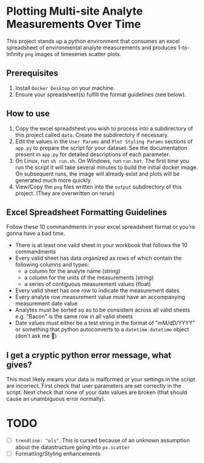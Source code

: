# Plotting Multi-site Analyte Measurements Over Time

This project stands up a python environment that consumes an excel spreadsheet of environmental analyte measurements and produces 1-to-Infinity `png` images of timeseries scatter plots.

## Prerequisites

1. Install `Docker Desktop` on your machine.
2. Ensure your spreadsheet(s) fulfill the format guidelines (see below).

## How to use

1. Copy the excel spreadsheet you wish to process into a subdirectory of this project called `data`.  Create the subdirectory if necessary.
2. Edit the values in the `User Params` and `Plot Styling Params` sections of `app.py` to prepare the script for your dataset.  See the documentation present in `app.py` for detailed descriptions of each parameter.
3. On Linux, run `sh run.sh`. On Windows, run `run.bat`.  The first time you run the script it will take several minutes to build the initial docker image.  On subsequent runs, the image will already exist and plots will be generated much more quickly.
4. View/Copy the `png` files written into the `output` subdirectory of this project. (They are overwritten on rerun)

## Excel Spreadsheet Formatting Guidelines

Follow these 10 commandments in your excel spreadsheet format or you're gonna have a bad time.

* There is at least one valid sheet in your workbook that follows the 10 commandments
* Every valid sheet has data organized as rows of which contain the following columns and types:
  * a column for the analyte name (string)
  * a column for the units of the measurements (string)
  * a series of contiguous measurement values (float)
* Every valid sheet has one row to indicate the measurement dates
* Every analyte row measurement value must have an accompanying measurement date value
* Analytes must be sorted so as to be consistent across all valid sheets e.g. "Bacon" is the same row in all valid sheets
* Date values must either be a test string in the format of "mM/dD/YYYY" or something that python autoconverts to a `datetime.datetime` object (don't ask me :shrug:)

## I get a cryptic python error message, what gives?

This most likely means your data is malformed or your settings in the script are incorrect.  First check that user parameters are set correctly in the script.  Next check that none of your date values are broken (that should cause an unambiguous error normally).

# TODO

- [ ] `trendline: "ols"`. This is cursed because of an unknown assumption about the datastructure going into `px.scatter`
- [ ] Formatting/Styling enhancements
